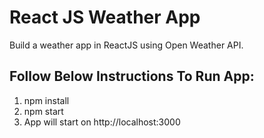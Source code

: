 # React JS Weather App

Build a weather app in ReactJS using Open Weather API.

## Follow Below Instructions To Run App:

1. npm install 
2. npm start
3. App will start on http://localhost:3000